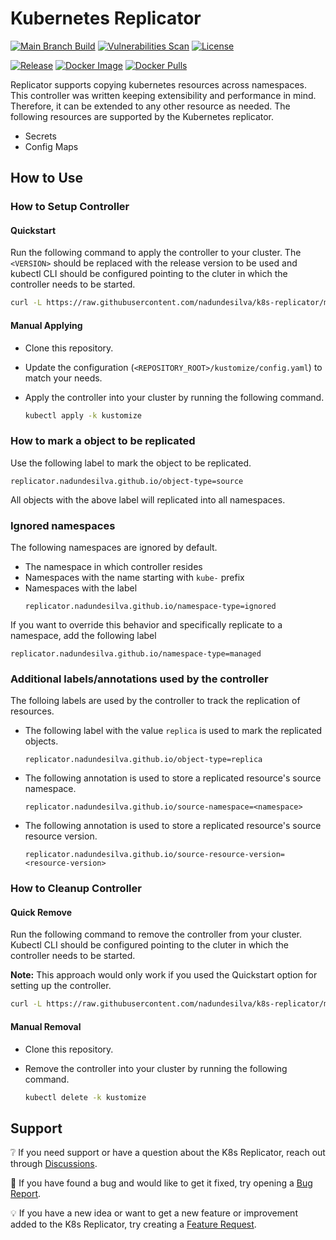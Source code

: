 # Kubernetes Replicator

[![Main Branch Build](https://github.com/nadundesilva/k8s-replicator/actions/workflows/branch-build.yaml/badge.svg)](https://github.com/nadundesilva/k8s-replicator/actions/workflows/branch-build.yaml)
[![Vulnerabilities Scan](https://github.com/nadundesilva/k8s-replicator/actions/workflows/vulnerabilities-scan.yaml/badge.svg)](https://github.com/nadundesilva/k8s-replicator/actions/workflows/vulnerabilities-scan.yaml)
[![License](https://img.shields.io/badge/License-Apache_2.0-blue.svg)](https://opensource.org/licenses/Apache-2.0)

[![Release](https://img.shields.io/github/release/nadundesilva/k8s-replicator.svg?style=flat-square)](https://github.com/nadundesilva/k8s-replicator/releases/latest)
[![Docker Image](https://img.shields.io/docker/image-size/nadunrds/k8s-replicator/latest?style=flat-square)](https://hub.docker.com/r/nadunrds/k8s-replicator)
[![Docker Pulls](https://img.shields.io/docker/pulls/nadunrds/k8s-replicator?style=flat-square)](https://hub.docker.com/r/nadunrds/k8s-replicator)

Replicator supports copying kubernetes resources across namespaces. This controller was written keeping extensibility and performance in mind. Therefore, it can be extended to any other resource as needed. The following resources are supported by the Kubernetes replicator.

* Secrets
* Config Maps

## How to Use

### How to Setup Controller

#### Quickstart

Run the following command to apply the controller to your cluster. The `<VERSION>` should be replaced with the release version
to be used and kubectl CLI should be configured pointing to the cluter in which the controller needs to be started.

```bash
curl -L https://raw.githubusercontent.com/nadundesilva/k8s-replicator/main/installers/install.sh | bash -s <VERSION>
```

#### Manual Applying

* Clone this repository.
* Update the configuration (`<REPOSITORY_ROOT>/kustomize/config.yaml`) to match your needs.
* Apply the controller into your cluster by running the following command.

  ```bash
  kubectl apply -k kustomize
  ```

### How to mark a object to be replicated

Use the following label to mark the object to be replicated.

```properties
replicator.nadundesilva.github.io/object-type=source
```

All objects with the above label will replicated into all namespaces.

### Ignored namespaces

The following namespaces are ignored by default.

* The namespace in which controller resides
* Namespaces with the name starting with `kube-` prefix
* Namespaces with the label
  ```properties
  replicator.nadundesilva.github.io/namespace-type=ignored
  ```

If you want to override this behavior and specifically replicate to a namespace, add the following label

```properties
replicator.nadundesilva.github.io/namespace-type=managed
```

### Additional labels/annotations used by the controller

The folloing labels are used by the controller to track the replication of resources.

* The following label with the value `replica` is used to mark the replicated objects.
  ```properties
  replicator.nadundesilva.github.io/object-type=replica
  ```
* The following annotation is used to store a replicated resource's source namespace.
  ```properties
  replicator.nadundesilva.github.io/source-namespace=<namespace>
  ```
* The following annotation is used to store a replicated resource's source resource version.
  ```properties
  replicator.nadundesilva.github.io/source-resource-version=<resource-version>
  ```

### How to Cleanup Controller

#### Quick Remove

Run the following command to remove the controller from your cluster. Kubectl CLI should be configured pointing to the cluter in which the controller needs to be started.

**Note:** This approach would only work if you used the Quickstart option for setting up the controller.

```bash
curl -L https://raw.githubusercontent.com/nadundesilva/k8s-replicator/main/installers/uninstall.sh | bash -s
```

#### Manual Removal

* Clone this repository.
* Remove the controller into your cluster by running the following command.

  ```bash
  kubectl delete -k kustomize
  ```

## Support

:grey_question: If you need support or have a question about the K8s Replicator, reach out through [Discussions](https://github.com/nadundesilva/k8s-replicator/discussions).

:bug: If you have found a bug and would like to get it fixed, try opening a [Bug Report](https://github.com/nadundesilva/k8s-replicator/issues/new?labels=Type%2FBug&template=bug-report.md).

:bulb: If you have a new idea or want to get a new feature or improvement added to the K8s Replicator, try creating a [Feature Request](https://github.com/nadundesilva/k8s-replicator/issues/new?labels=Type%2FFeature&template=feature-request.md).
